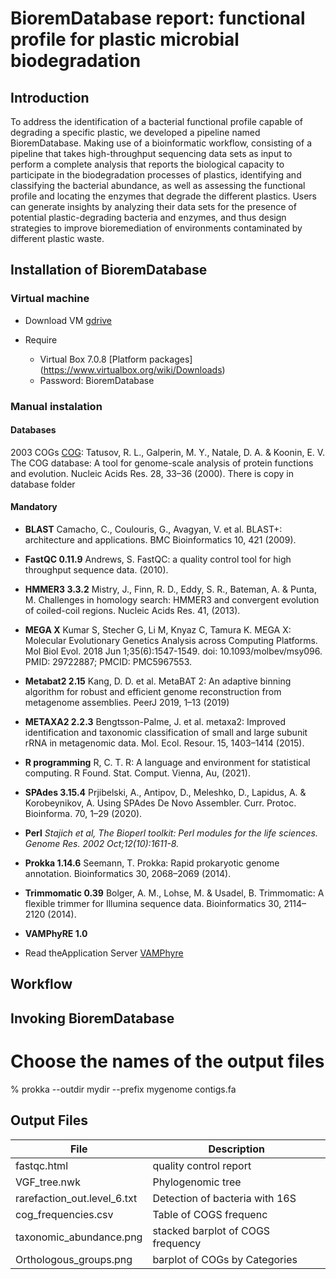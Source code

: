 # BioremDatabase report: functional profile for plastic microbial biodegradation

## Introduction

To address the identification of a bacterial functional profile capable of degrading a specific plastic, we developed a pipeline named BioremDatabase.  Making use of a bioinformatic workflow, consisting of a pipeline that takes high-throughput sequencing data sets as input to perform a complete analysis that reports the biological capacity to participate in the biodegradation processes of plastics, identifying and classifying the bacterial abundance, as well as assessing the functional profile and locating the enzymes that degrade the different plastics. Users can generate insights by analyzing their data sets for the presence of potential plastic-degrading bacteria and enzymes, and thus design strategies to improve bioremediation of environments contaminated by different plastic waste.

## Installation of BioremDatabase
### Virtual machine
* Download VM [gdrive](https://drive.google.com/file/d/1z9mKT0Hhn0fSt_tcEsnuSFEelc6FSERV/view?usp=drive_link)

* Require
  * Virtual Box 7.0.8 [Platform packages] (https://www.virtualbox.org/wiki/Downloads)
  * Password: BioremDatabase

### Manual instalation
#### Databases
2003 COGs [COG](https://www.ncbi.nlm.nih.gov/research/cog-project/):
Tatusov, R. L., Galperin, M. Y., Natale, D. A. & Koonin, E. V. The COG database: A tool for genome-scale analysis of protein functions and evolution. Nucleic Acids Res. 28, 33–36 (2000).
There is copy in database folder

#### Mandatory
* __BLAST__
Camacho, C., Coulouris, G., Avagyan, V. et al. BLAST+: architecture and applications. BMC Bioinformatics 10, 421 (2009). 

* __FastQC 0.11.9__
Andrews, S. FastQC: a quality control tool for high throughput sequence data. (2010).

* __HMMER3 3.3.2__
Mistry, J., Finn, R. D., Eddy, S. R., Bateman, A. & Punta, M. Challenges in homology search: HMMER3 and convergent evolution of coiled-coil regions. Nucleic Acids Res. 41, (2013).

* __MEGA X__
Kumar S, Stecher G, Li M, Knyaz C, Tamura K. MEGA X: Molecular Evolutionary Genetics Analysis across Computing Platforms. Mol Biol Evol. 2018 Jun 1;35(6):1547-1549. doi: 10.1093/molbev/msy096. PMID: 29722887; PMCID: PMC5967553.

* __Metabat2 2.15__
Kang, D. D. et al. MetaBAT 2: An adaptive binning algorithm for robust and efficient genome reconstruction from metagenome assemblies. PeerJ 2019, 1–13 (2019)

* __METAXA2 2.2.3__
Bengtsson-Palme, J. et al. metaxa2: Improved identification and taxonomic classification of small and large subunit rRNA in metagenomic data. Mol. Ecol. Resour. 15, 1403–1414 (2015).

* __R programming__
R, C. T. R: A language and environment for statistical computing. R Found. Stat. Comput. Vienna, Au, (2021).

* __SPAdes 3.15.4__
Prjibelski, A., Antipov, D., Meleshko, D., Lapidus, A. & Korobeynikov, A. Using SPAdes De Novo Assembler. Curr. Protoc. Bioinforma. 70, 1–29 (2020).

* __Perl__
_Stajich et al, The Bioperl toolkit: Perl modules for the life sciences. Genome Res. 2002 Oct;12(10):1611-8._

* __Prokka 1.14.6__
Seemann, T. Prokka: Rapid prokaryotic genome annotation. Bioinformatics 30, 2068–2069 (2014).

* __Trimmomatic 0.39__
Bolger, A. M., Lohse, M. & Usadel, B. Trimmomatic: A flexible trimmer for Illumina sequence data. Bioinformatics 30, 2114–2120 (2014).

* __VAMPhyRE 1.0__
* Read theApplication Server [VAMPhyre](https://biomedbiotec.encb.ipn.mx/VAMPhyRE/)

## Workflow

## Invoking BioremDatabase
# Choose the names of the output files
% prokka --outdir mydir --prefix mygenome contigs.fa

## Output Files
| File | Description |
| --------- | ----------- |
|fastqc.html| quality control report |
|VGF_tree.nwk| Phylogenomic tree |
| rarefaction_out.level_6.txt| Detection of bacteria with 16S  |
| cog_frequencies.csv| Table of COGS frequenc |
| taxonomic_abundance.png | stacked barplot of COGS frequency|
| Orthologous_groups.png | barplot of COGs by Categories|


<!--
**BioremDatabase/BioremDatabase** is a ✨ _special_ ✨ repository because its `README.md` (this file) appears on your GitHub profile.

Here are some ideas to get you started:

- 🔭 I’m currently working on ...
- 🌱 I’m currently learning ...
- 👯 I’m looking to collaborate on ...
- 🤔 I’m looking for help with ...
- 💬 Ask me about ...
- 📫 How to reach me: ...
- 😄 Pronouns: ...
- ⚡ Fun fact: ...
-->
